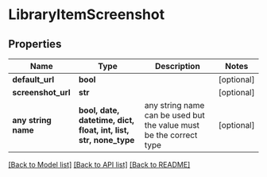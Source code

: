 # LibraryItemScreenshot


## Properties
Name | Type | Description | Notes
------------ | ------------- | ------------- | -------------
**default_url** | **bool** |  | [optional] 
**screenshot_url** | **str** |  | [optional] 
**any string name** | **bool, date, datetime, dict, float, int, list, str, none_type** | any string name can be used but the value must be the correct type | [optional]

[[Back to Model list]](../README.md#documentation-for-models) [[Back to API list]](../README.md#documentation-for-api-endpoints) [[Back to README]](../README.md)



